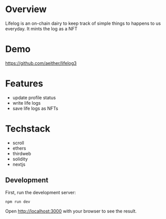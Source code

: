 
# Overview

Lifelog is an on-chain dairy to keep track of simple things to happens to us everyday. It mints the log as a NFT

# Demo

https://github.com/aeither/lifelog3

# Features
- update profile status
- write life logs
- save life logs as NFTs

# Techstack
- scroll
- ethers
- thirdweb
- solidity
- nextjs

## Development

First, run the development server:

```bash
npm run dev
```

Open [http://localhost:3000](http://localhost:3000) with your browser to see the result.
